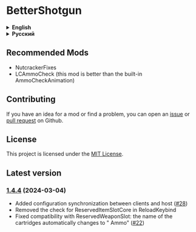 # BetterShotgun

<details>
<summary><strong>English</strong></summary>

The mod should support custom moons (I haven't tested it)

## Config

All available mod settings can be found in the config ```Hypick.BetterShotgun.cfg```

**Parameters marked as ``[Sync]`` are synchronized with the host**

! If the ```Rarity``` parameter is enabled, the item will appear in gifts

```MinValueScrap```, ```MaxValueScrap```: In the game, the value is scaled down, so it is calculated using the formula
value * 100 / 40

Available settings in the config:

- **Shotgun**
    - ```[Sync]``` **Price** (default = 700, disable = -1)
        - The cost of a shotgun in the store
    - ```[Sync]``` **MinValueScrap** (default = 40)
        - Minimum scrap cost
    - ```[Sync]``` **MaxValueScrap** (default = 70)
        - Maximum scrap cost
    - ```[Sync]``` **Rarity** (default = -1, disable = -1)
        - The rarity of the appearance of a shotgun on the moons (higher = more often)
    - ```[Sync]``` ```[BETA]``` **Weight** (default = 16)
        - Scrap weight
    - ```[Sync]``` **MaxDiscount** (default = 80, vanilla = 80)
        - Maximum discount in the store
- **Shotgun Tweaks**
    - ```[Sync]``` **MisfireOff** (default = true, vanilla = false)
        - Disables the misfire
    - ```[Sync]``` **InfiniteAmmo** (default = false)
        - Endless ammo
    - **ShowAmmoCount** (default = true)
        - The number of loaded ammo will be displayed in the tooltip
    - ```[BETA]``` **AmmoCheckAnimation** (default = false)
        - Adds ammo check animation to the reload button
    - **ReloadKeybind** (default = false, vanilla = E)
        - Changes the reload keybind to the one you set
    - ```[Sync]``` **ReloadNoLimit** (default = false)
        - Allows you to infinitely reload the shotgun
    - ```[Sync]``` **SkipReloadAnimation** (default = false)
        - Skips the reload animation
    - ```[Sync]``` **DisableFriendlyFire** (default = false)
        - Turns off friendly fire
- **Shell**
    - ```[Sync]``` **Price** (default: 50, disable = -1)
        - The cost of the cartridge in the store
    - ```[Sync]``` **MinValueScrap** (default = 15)
        - Minimum scrap cost
    - ```[Sync]``` **MaxValueScrap** (default = 25)
        - Maximum scrap cost
    - ```[Sync]``` **Rarity** (default = 2, disable = -1)
        - The rarity of the appearance of cartridges on the moons (higher = more often)
    - ```[Sync]``` **MaxDiscount** (default = 80, vanilla = 80)
        - Maximum discount in the store

</details>

<details>
<summary><strong>Русский</strong></summary>

Мод должен поддерживать кастомные луны (я не тестировал)

## Конфиг

Все доступные настройки мода можно найти в конфиге ```Hypick.BetterShotgun.cfg```

**Параметры, помеченные как ```[Sync]```, синхронизируются с хостом**

! Если параметр ```Rarity``` включен, то предмет будет появляться еще в подарах

```MinValueScrap```, ```MaxValueScrap```: В игре значение лома масштабируется в меньшую сторону, поэтому высчитывается
по формуле value * 100 / 40

Доступные настройки в конфиге:

- **Shotgun**
    - ```[Sync]``` **Price** (по умолчанию = 700, отключить = -1)
        - Стоимость дробовика в магазине
    - ```[Sync]``` **MinValueScrap** (по умолчанию = 40)
        - Минимальная стоимость лома
    - ```[Sync]``` **MaxValueScrap** (по умолчанию = 70)
        - Максимальная стоимость лома
    - ```[Sync]``` **Rarity** (по умолчанию = -1, отключить = -1)
        - Редкость появления дробовика на лунах (выше = чаще)
    - ```[Sync]``` ```[BETA]``` **Weight** (по умолчанию = 16)
        - Вес лома
    - **MaxDiscount** (по умолчанию = 80, ванилла = 80)
        - Максимальная скидка в магазине
- **Shotgun Tweaks**
    - ```[Sync]``` **MisfireOff** (по умолчанию = true, ванилла = false)
        - Отключает осечку
    - ```[Sync]``` **InfiniteAmmo** (по умолчанию = false)
        - Бесконечные патроны
    - **ShowAmmoCount** (по умолчанию = true)
        - Во всплывающей подсказке будет отображаться количество заряженных патронов
    - ```[BETA]``` **AmmoCheckAnimation** (по умолчанию = false)
        - Добавляет анимацию проверки патронов на кнопку перезарядки
    - **ReloadKeybind** (по умолчанию = false, ванилла = E)
        - Меняет клавишу перезарядки на установленную вами
    - ```[Sync]``` **ReloadNoLimit** (по умолчанию = false)
        - Позволяет бесконечно перезаряжать дробовик
    - ```[Sync]``` **SkipReloadAnimation** (по умолчанию = false)
        - Пропускает анимацию перезарядки
    - ```[Sync]``` **DisableFriendlyFire** (по умолчанию = false)
        - Отключает огонь по своим
- **Shell**
    - ```[Sync]``` **Price** (по умолчанию: 50, отключить = -1)
        - Стоимость патрона в магазине
    - ```[Sync]``` **MinValueScrap** (по умолчанию = 15)
        - Минимальная стоимость найденного на луне патрона
    - ```[Sync]``` **MaxValueScrap** (по умолчанию = 25)
        - Максимальная стоимость найденного на луне патрона
    - ```[Sync]``` **Rarity** (по умолчанию = 2, отключить = -1)
        - Редкость появления патронов на лунах (выше = чаще)
    - ```[Sync]``` **MaxDiscount** (default = 80, vanilla = 80)
        - Максимальная скидка в магазине

</details>

## Recommended Mods

- NutcrackerFixes
- LCAmmoCheck (this mod is better than the built-in AmmoCheckAnimation)

## Contributing

If you have an idea for a mod or find a problem, you can open
an [issue](https://github.com/Hypick122/BetterShotgun/issues)
or [pull request](https://github.com/Hypick122/BetterShotgun/pulls) on Github.

## License

This project is licensed under the [MIT License](https://github.com/Hypick122/BetterShotgun?tab=MIT-1-ov-file).

## Latest version

### [1.4.4](https://github.com/Hypick122/BetterShotgun/compare/v1.4.3...v1.4.4) (2024-03-04)

- Added configuration synchronization between clients and
  host ([#28](https://github.com/Hypick122/BetterShotgun/issues/28))
- Removed the check for ReservedItemSlotCore in ReloadKeybind
- Fixed compatibility with ReservedWeaponSlot: the name of the cartridges automatically changes to "
  Ammo" ([#22](https://github.com/Hypick122/BetterShotgun/issues/22))

